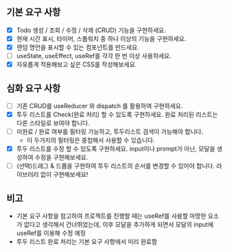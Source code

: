 ## 기본 요구 사항

- [x] Todo 생성 / 조회 / 수정 / 삭제 (CRUD) 기능을 구현하세요.
- [x] 현재 시간 표시, 타이머, 스톱워치 중 하나 이상의 기능을 구현하세요.
- [x] 랜덤 명언을 표시할 수 있는 컴포넌트를 만드세요.
- [ ] useState, useEffect, useRef를 각각 한 번 이상 사용하세요.
- [x] 자유롭게 적용해보고 싶은 CSS를 작성해보세요.

## 심화 요구 사항

- [ ] 기존 CRUD를 useReducer 와 dispatch 를 활용하여 구현하세요.
- [x] 투두 리스트를 Check(완료 처리) 할 수 있도록 구현하세요. 완료 처리된 리스트는 다른 스타일로 보여야 합니다.
- [ ] 미완료 / 완료 여부를 필터링 가능하고, 투두리스트 검색이 가능해야 합니다.
  - 이 두가지의 필터링은 중첩해서 사용할 수 있습니다.
- [x] 투두 리스트를 수정 할 수 있도록 구현하세요. input이나 prompt가 아닌, 모달을 생성하여 수정을 구현해보세요.
- [ ] (선택)드래그 & 드롭을 구현하여 투두 리스트의 순서를 변경할 수 있어야 합니다. 라이브러리 없이 구현해보세요!

## 비고

- 기본 요구 사항을 참고하여 프로젝트를 진행할 때는 useRef를 사용할 마땅한 요소가 없다고 생각해서 건너뛰었는데, 이후 모달을 추가하게 되면서 모달의 input에 useRef를 이용해 수정 예정
- 투두 리스트 완료 처리는 기본 요구 사항에서 미리 완료함
